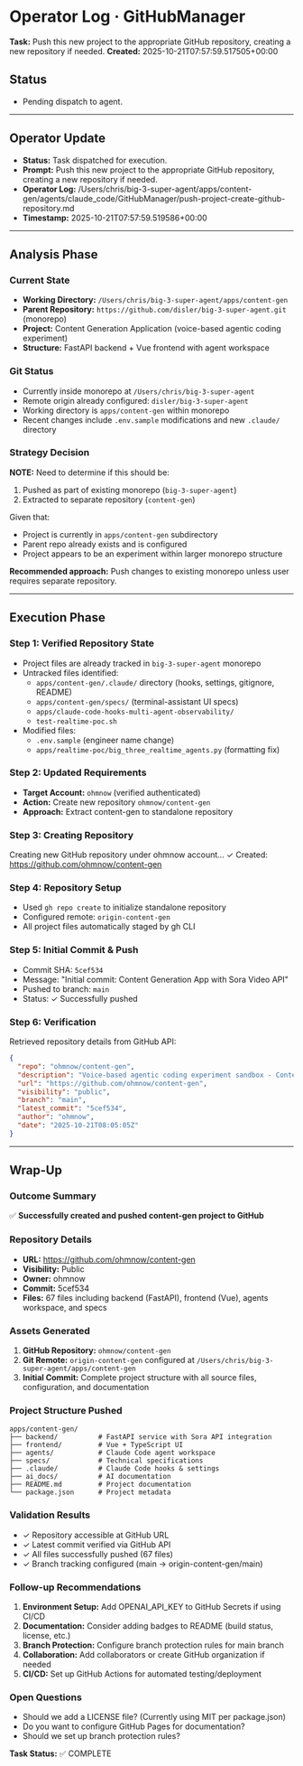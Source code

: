 # Operator Log · GitHubManager

**Task:** Push this new project to the appropriate GitHub repository, creating a new repository if needed.
**Created:** 2025-10-21T07:57:59.517505+00:00

## Status
- Pending dispatch to agent.

---

## Operator Update
- **Status:** Task dispatched for execution.
- **Prompt:** Push this new project to the appropriate GitHub repository, creating a new repository if needed.
- **Operator Log:** /Users/chris/big-3-super-agent/apps/content-gen/agents/claude_code/GitHubManager/push-project-create-github-repository.md
- **Timestamp:** 2025-10-21T07:57:59.519586+00:00

---

## Analysis Phase

### Current State
- **Working Directory:** `/Users/chris/big-3-super-agent/apps/content-gen`
- **Parent Repository:** `https://github.com/disler/big-3-super-agent.git` (monorepo)
- **Project:** Content Generation Application (voice-based agentic coding experiment)
- **Structure:** FastAPI backend + Vue frontend with agent workspace

### Git Status
- Currently inside monorepo at `/Users/chris/big-3-super-agent`
- Remote origin already configured: `disler/big-3-super-agent`
- Working directory is `apps/content-gen` within monorepo
- Recent changes include `.env.sample` modifications and new `.claude/` directory

### Strategy Decision
**NOTE:** Need to determine if this should be:
1. Pushed as part of existing monorepo (`big-3-super-agent`)
2. Extracted to separate repository (`content-gen`)

Given that:
- Project is currently in `apps/content-gen` subdirectory
- Parent repo already exists and is configured
- Project appears to be an experiment within larger monorepo structure

**Recommended approach:** Push changes to existing monorepo unless user requires separate repository.

---

## Execution Phase

### Step 1: Verified Repository State
- Project files are already tracked in `big-3-super-agent` monorepo
- Untracked files identified:
  - `apps/content-gen/.claude/` directory (hooks, settings, gitignore, README)
  - `apps/content-gen/specs/` (terminal-assistant UI specs)
  - `apps/claude-code-hooks-multi-agent-observability/`
  - `test-realtime-poc.sh`
- Modified files:
  - `.env.sample` (engineer name change)
  - `apps/realtime-poc/big_three_realtime_agents.py` (formatting fix)

### Step 2: Updated Requirements
- **Target Account:** `ohmnow` (verified authenticated)
- **Action:** Create new repository `ohmnow/content-gen`
- **Approach:** Extract content-gen to standalone repository

### Step 3: Creating Repository
Creating new GitHub repository under ohmnow account...
✓ Created: https://github.com/ohmnow/content-gen

### Step 4: Repository Setup
- Used `gh repo create` to initialize standalone repository
- Configured remote: `origin-content-gen`
- All project files automatically staged by gh CLI

### Step 5: Initial Commit & Push
- Commit SHA: `5cef534`
- Message: "Initial commit: Content Generation App with Sora Video API"
- Pushed to branch: `main`
- Status: ✓ Successfully pushed

### Step 6: Verification
Retrieved repository details from GitHub API:
```json
{
  "repo": "ohmnow/content-gen",
  "description": "Voice-based agentic coding experiment sandbox - Content Generation App with Sora Video API",
  "url": "https://github.com/ohmnow/content-gen",
  "visibility": "public",
  "branch": "main",
  "latest_commit": "5cef534",
  "author": "ohmnow",
  "date": "2025-10-21T08:05:05Z"
}
```

---

## Wrap-Up

### Outcome Summary
✅ **Successfully created and pushed content-gen project to GitHub**

### Repository Details
- **URL:** https://github.com/ohmnow/content-gen
- **Visibility:** Public
- **Owner:** ohmnow
- **Commit:** 5cef534
- **Files:** 67 files including backend (FastAPI), frontend (Vue), agents workspace, and specs

### Assets Generated
1. **GitHub Repository:** `ohmnow/content-gen`
2. **Git Remote:** `origin-content-gen` configured at `/Users/chris/big-3-super-agent/apps/content-gen`
3. **Initial Commit:** Complete project structure with all source files, configuration, and documentation

### Project Structure Pushed
```
apps/content-gen/
├── backend/          # FastAPI service with Sora API integration
├── frontend/         # Vue + TypeScript UI
├── agents/           # Claude Code agent workspace
├── specs/            # Technical specifications
├── .claude/          # Claude Code hooks & settings
├── ai_docs/          # AI documentation
├── README.md         # Project documentation
└── package.json      # Project metadata
```

### Validation Results
- ✓ Repository accessible at GitHub URL
- ✓ Latest commit verified via GitHub API
- ✓ All files successfully pushed (67 files)
- ✓ Branch tracking configured (main → origin-content-gen/main)

### Follow-up Recommendations
1. **Environment Setup:** Add OPENAI_API_KEY to GitHub Secrets if using CI/CD
2. **Documentation:** Consider adding badges to README (build status, license, etc.)
3. **Branch Protection:** Configure branch protection rules for main branch
4. **Collaboration:** Add collaborators or create GitHub organization if needed
5. **CI/CD:** Set up GitHub Actions for automated testing/deployment

### Open Questions
- Should we add a LICENSE file? (Currently using MIT per package.json)
- Do you want to configure GitHub Pages for documentation?
- Should we set up branch protection rules?

**Task Status:** ✅ COMPLETE

